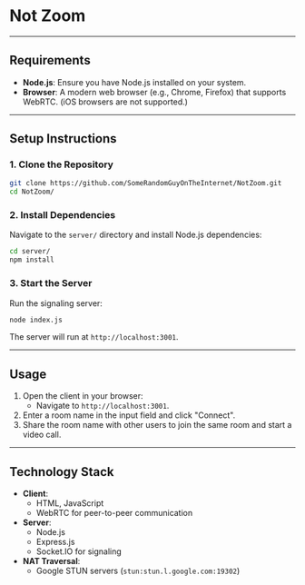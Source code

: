 # Not Zoom

---

## **Requirements**
- **Node.js**: Ensure you have Node.js installed on your system.
- **Browser**: A modern web browser (e.g., Chrome, Firefox) that supports WebRTC. (iOS browsers are not supported.)

---

## **Setup Instructions**

### **1. Clone the Repository**
```bash
git clone https://github.com/SomeRandomGuyOnTheInternet/NotZoom.git
cd NotZoom/
```

### **2. Install Dependencies**
Navigate to the `server/` directory and install Node.js dependencies:
```bash
cd server/
npm install
```

### **3. Start the Server**
Run the signaling server:
```bash
node index.js
```
The server will run at `http://localhost:3001`.

---

## **Usage**
1. Open the client in your browser:
   - Navigate to `http://localhost:3001`.
2. Enter a room name in the input field and click "Connect".
3. Share the room name with other users to join the same room and start a video call.

---

## **Technology Stack**
- **Client**:
  - HTML, JavaScript
  - WebRTC for peer-to-peer communication
- **Server**:
  - Node.js
  - Express.js
  - Socket.IO for signaling
- **NAT Traversal**:
  - Google STUN servers (`stun:stun.l.google.com:19302`)
